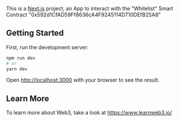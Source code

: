 This is a [Next.js](https://nextjs.org/) project, an App to interact with the "Whitelist" Smart Contract "0x592d1CfAD59Ff8636cA4F9245114D710DEfB25A8"

## Getting Started

First, run the development server:

```bash
npm run dev
# or
yarn dev
```

Open [http://localhost:3000](http://localhost:3000) with your browser to see the result.

## Learn More

To learn more about Web3, take a look at https://www.learnweb3.io/
